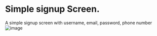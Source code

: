 # Simple signup Screen.

 A simple signup screen with username, email, password, phone number
![image](https://github.com/Abigael-Wasabi/signupANDROID/assets/94919325/44d90475-f027-46c4-b252-26480673fa28)
